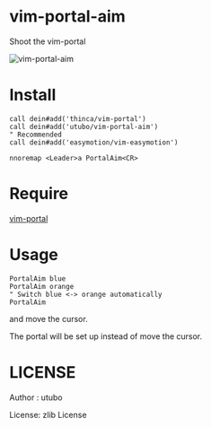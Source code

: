 # vim-portal-aim
Shoot the vim-portal

![vim-portal-aim](https://user-images.githubusercontent.com/6848636/178097460-70f1d553-2105-4893-8754-b139a242f60c.gif)

# Install
```vim
call dein#add('thinca/vim-portal')
call dein#add('utubo/vim-portal-aim')
" Recommended
call dein#add('easymotion/vim-easymotion')

nnoremap <Leader>a PortalAim<CR>
```

# Require
[vim-portal](https://github.com/thinca/vim-portal)

# Usage
```vim
PortalAim blue
PortalAim orange
" Switch blue <-> orange automatically
PortalAim
```

and move the cursor.

The portal will be set up instead of move the cursor.

# LICENSE
Author : utubo

License: zlib License

